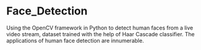 # Face_Detection
Using the OpenCV framework in Python to detect human faces from a live video stream, dataset trained with the help of Haar Cascade classifier. The applications of human face detection are innumerable.
